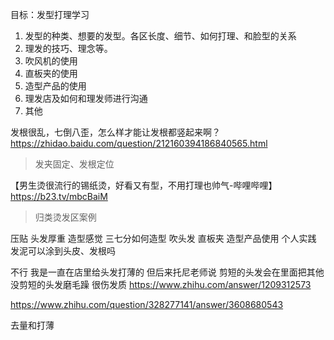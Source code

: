 目标：发型打理学习
1. 发型的种类、想要的发型。各区长度、细节、如何打理、和脸型的关系
2. 理发的技巧、理念等。
3. 吹风机的使用
4. 直板夹的使用
5. 造型产品的使用
6. 理发店及如何和理发师进行沟通
7. 其他



发根很乱，七倒八歪，怎么样才能让发根都竖起来啊？
https://zhidao.baidu.com/question/212160394186840565.html
> 发夹固定、发根定位




【男生烫很流行的锡纸烫，好看又有型，不用打理也帅气-哔哩哔哩】 https://b23.tv/mbcBaiM
> 归类烫发区案例


压贴
头发厚重
造型感觉
三七分如何造型
吹头发
直板夹
造型产品使用
个人实践
发泥可以涂到头皮、发根吗

不行 我是一直在店里给头发打薄的 但后来托尼老师说 剪短的头发会在里面把其他没剪短的头发磨毛躁 很伤发质
https://www.zhihu.com/answer/1209312573

https://www.zhihu.com/question/328277141/answer/3608680543

去量和打薄
<!--stackedit_data:
eyJoaXN0b3J5IjpbLTkxMjkzMzU1MSwxMzg3NDYyMDM0LDE1OT
M0NTU0MjgsLTEzMTk0MzY3MjIsLTE2Mjc2NDQ5NDIsMTQzNjE2
ODc0Niw0ODM3NjEwMzcsLTQ1Njg5NTgyNiwtMTkyMzQ4NTY5My
wtMzY1Njc4MTc2LC0xOTMxNDUwMzcyLDE3NjI2OTM5MDIsLTY1
Njc0NTk1NCwyMDc1NjUwNzQ2LDE1NTkyMDkzMDcsMTQxMjAwMT
Y4NiwtMTI4Mzk4NTUzN119
-->